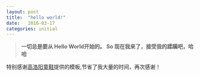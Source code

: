 ```yaml
---
layout: post
title:  "hello world!"
date:   2016-03-17 
categories: initial
---
```



>**一切总是要从 Hello World开始的。 So 现在我来了，接受我的蹂躏吧，哈哈**

特别感谢[高浩阳童鞋](http://gaohaoyang.github.io/)提供的模板,节省了我大量的时间，再次感谢！

